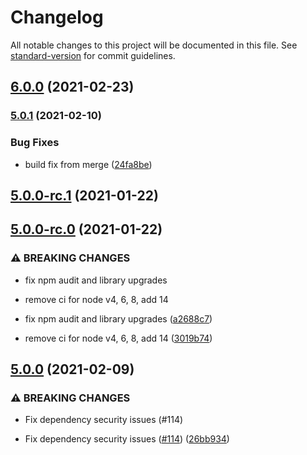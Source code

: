 # Changelog

All notable changes to this project will be documented in this file. See [standard-version](https://github.com/conventional-changelog/standard-version) for commit guidelines.

## [6.0.0](https://github.com/auth0/node-samlp/compare/v5.0.1...v6.0.0) (2021-02-23)

### [5.0.1](https://github.com/auth0/node-samlp/compare/v5.0.0...v5.0.1) (2021-02-10)


### Bug Fixes

* build fix from merge ([24fa8be](https://github.com/auth0/node-samlp/commit/24fa8bee116379d95053fd4d74ad24dfdfc4ad42))

## [5.0.0-rc.1](https://github.com/auth0/node-samlp/compare/v4.0.1...v5.0.0-rc.1) (2021-01-22)

## [5.0.0-rc.0](https://github.com/auth0/node-samlp/compare/v4.0.0...v5.0.0-rc.0) (2021-01-22)


### ⚠ BREAKING CHANGES

* fix npm audit and library upgrades
* remove ci for node v4, 6, 8, add 14

* fix npm audit and library upgrades ([a2688c7](https://github.com/auth0/node-samlp/commit/a2688c702792fba90db4e7c72c463b223498c127))
* remove ci for node v4, 6, 8, add 14 ([3019b74](https://github.com/auth0/node-samlp/commit/3019b747a0b46f571d4b6a1b3227dec56e7a71d8))

## [5.0.0](https://github.com/auth0/node-samlp/compare/v4.0.1...v5.0.0) (2021-02-09)


### ⚠ BREAKING CHANGES

* Fix dependency security issues (#114)

* Fix dependency security issues ([#114](https://github.com/auth0/node-samlp/issues/114)) ([26bb934](https://github.com/auth0/node-samlp/commit/26bb9343b1e4893135f467709074a027ea69015a))
